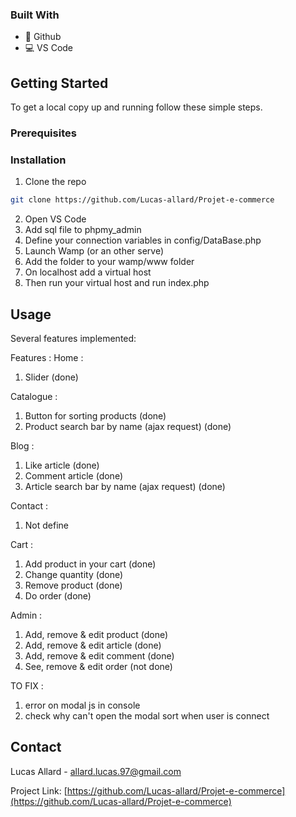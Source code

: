 <!-- ABOUT THE PROJECT -->

### Built With

- 🐙 Github
- 💻 VS Code

<!-- GETTING STARTED -->

## Getting Started

To get a local copy up and running follow these simple steps.

### Prerequisites

### Installation

1. Clone the repo

```sh
git clone https://github.com/Lucas-allard/Projet-e-commerce
```

2. Open VS Code
3. Add sql file to phpmy_admin
4. Define your connection variables in config/DataBase.php
5. Launch Wamp (or an other serve)
6. Add the folder to your wamp/www folder
7. On localhost add a virtual host
8. Then run your virtual host and run index.php

<!-- USAGE EXAMPLES -->

## Usage

Several features implemented:

Features :
Home :

1.  Slider (done)

Catalogue :

1.  Button for sorting products (done)
2.  Product search bar by name (ajax request) (done)

Blog :

1.  Like article (done)
2.  Comment article (done)
3.  Article search bar by name (ajax request) (done)

Contact :

1.  Not define

Cart :

1.  Add product in your cart (done)
2.  Change quantity (done)
3.  Remove product (done)
4.  Do order (done)

Admin :

1.  Add, remove & edit product (done)
2.  Add, remove & edit article (done)
3.  Add, remove & edit comment (done)
4.  See, remove & edit order (not done)
<!-- CONTACT -->


TO FIX : 

1. error on modal js in console
2. check why can't open the modal sort when user is connect

## Contact

Lucas Allard - allard.lucas.97@gmail.com

Project Link: [https://github.com/Lucas-allard/Projet-e-commerce](https://github.com/Lucas-allard/Projet-e-commerce)
